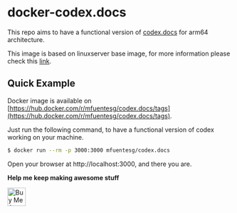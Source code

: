 # docker-codex.docs

This repo aims to have a functional version of [codex.docs](https://docs.codex.so/) for arm64 architecture.

This image is based on linuxserver base image, for more information please check this [link](https://github.com/linuxserver/docker-baseimage-alpine/pkgs/container/baseimage-alpine).

## Quick Example

Docker image is available on [https://hub.docker.com/r/mfuentesg/codex.docs/tags](https://hub.docker.com/r/mfuentesg/codex.docs/tags).

Just run the following command, to have a functional version of codex working on your machine.

```bash
$ docker run --rm -p 3000:3000 mfuentesg/codex.docs
```

Open your browser at http://localhost:3000, and there you are.

**Help me keep making awesome stuff**

<a href="https://www.buymeacoffee.com/mfuentesg" target="_blank">
   <img height="41" src="https://cdn.buymeacoffee.com/buttons/v2/default-yellow.png" alt="Buy Me A Coffee" />
</a>
